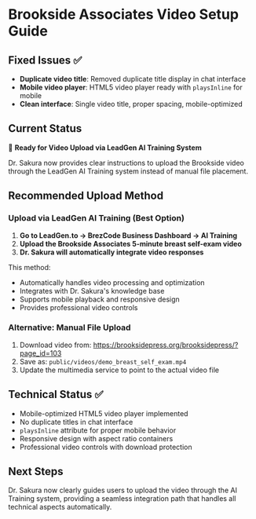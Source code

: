 # Brookside Associates Video Setup Guide

## Fixed Issues ✅
- **Duplicate video title**: Removed duplicate title display in chat interface
- **Mobile video player**: HTML5 video player ready with `playsInline` for mobile
- **Clean interface**: Single video title, proper spacing, mobile-optimized

## Current Status
🎯 **Ready for Video Upload via LeadGen AI Training System**

Dr. Sakura now provides clear instructions to upload the Brookside video through the LeadGen AI Training system instead of manual file placement.

## Recommended Upload Method 

### Upload via LeadGen AI Training (Best Option)
1. **Go to LeadGen.to → BrezCode Business Dashboard → AI Training**
2. **Upload the Brookside Associates 5-minute breast self-exam video**
3. **Dr. Sakura will automatically integrate video responses**

This method:
- Automatically handles video processing and optimization
- Integrates with Dr. Sakura's knowledge base  
- Supports mobile playback and responsive design
- Provides professional video controls

### Alternative: Manual File Upload
1. Download video from: https://brooksidepress.org/brooksidepress/?page_id=103
2. Save as: `public/videos/demo_breast_self_exam.mp4`
3. Update the multimedia service to point to the actual video file

## Technical Status ✅
- Mobile-optimized HTML5 video player implemented
- No duplicate titles in chat interface
- `playsInline` attribute for proper mobile behavior
- Responsive design with aspect ratio containers
- Professional video controls with download protection

## Next Steps
Dr. Sakura now clearly guides users to upload the video through the AI Training system, providing a seamless integration path that handles all technical aspects automatically.